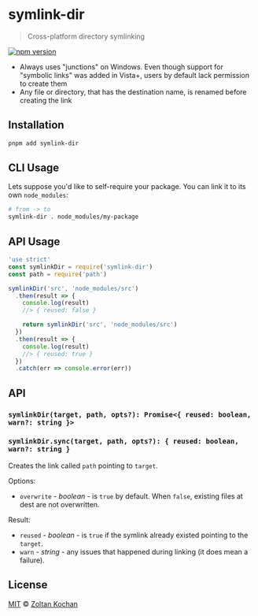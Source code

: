 # symlink-dir

> Cross-platform directory symlinking

<!--@shields('npm')-->
[![npm version](https://img.shields.io/npm/v/symlink-dir.svg)](https://www.npmjs.com/package/symlink-dir)
<!--/@-->

* Always uses "junctions" on Windows. Even though support for "symbolic links" was added in Vista+, users by default lack permission to create them
* Any file or directory, that has the destination name, is renamed before creating the link

## Installation

```sh
pnpm add symlink-dir
```

## CLI Usage

Lets suppose you'd like to self-require your package. You can link it to its own `node_modules`:

```sh
# from -> to
symlink-dir . node_modules/my-package
```

## API Usage

<!--@example('./example.js')-->
```js
'use strict'
const symlinkDir = require('symlink-dir')
const path = require('path')

symlinkDir('src', 'node_modules/src')
  .then(result => {
    console.log(result)
    //> { reused: false }

    return symlinkDir('src', 'node_modules/src')
  })
  .then(result => {
    console.log(result)
    //> { reused: true }
  })
  .catch(err => console.error(err))
```
<!--/@-->

## API

### `symlinkDir(target, path, opts?): Promise<{ reused: boolean, warn?: string }>`
### `symlinkDir.sync(target, path, opts?): { reused: boolean, warn?: string }`

Creates the link called `path` pointing to `target`.

Options:

* `overwrite` - *boolean* - is `true` by default. When `false`, existing files at dest are not overwritten.

Result:

* `reused` - *boolean* - is `true` if the symlink already existed pointing to the `target`.
* `warn` - *string* - any issues that happened during linking (it does mean a failure).

## License

[MIT](./LICENSE) © [Zoltan Kochan](https://www.kochan.io)
